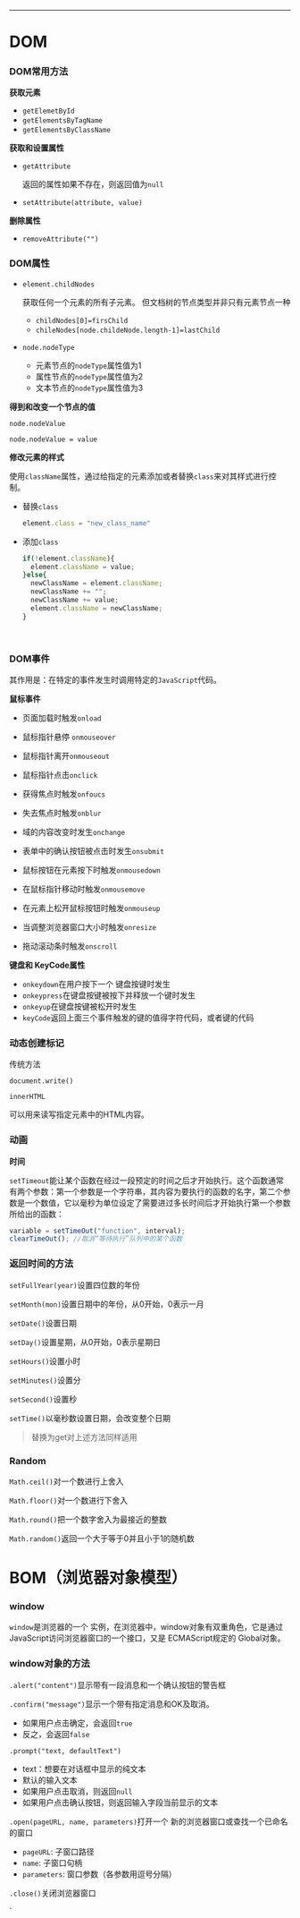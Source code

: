 ****

# DOM



### DOM常用方法

**获取元素**

- `getElemetById`
- `getElementsByTagName`
- `getElementsByClassName`

**获取和设置属性**

- `getAttribute`

  返回的属性如果不存在，则返回值为`null`

- `setAttribute(attribute, value)`


**删除属性**

- `removeAttribute("")`


### DOM属性

- `element.childNodes`

  获取任何一个元素的所有子元素。 但文档树的节点类型并非只有元素节点一种

  - `childNodes[0]=firsChild`
  - `chileNodes[node.childeNode.length-1]=lastChild`

- `node.nodeType`

  - 元素节点的`nodeType`属性值为1
  - 属性节点的`nodeType`属性值为2
  - 文本节点的`nodeType`属性值为3

**得到和改变一个节点的值**

`node.nodeValue`

`node.nodeValue = value`

**修改元素的样式**

使用`className`属性，通过给指定的元素添加或者替换`class`来对其样式进行控制。

- 替换`class`

  ```javascript
  element.class = "new_class_name"
  ```

- 添加`class`

  ```javascript
  if(!element.className){
    element.className = value;
  }else{
    newClassName = element.className;
    newClassName += "";
    newClassName += value;
    element.className = newClassName;
  }
  ```

  ​



### DOM事件

其作用是：在特定的事件发生时调用特定的`JavaScript`代码。

**鼠标事件**

- 页面加载时触发`onload`


- 鼠标指针悬停 `onmouseover`
- 鼠标指针离开`onmouseout`
- 鼠标指针点击`onclick`
- 获得焦点时触发`onfoucs`
- 失去焦点时触发`onblur`
- 域的内容改变时发生`onchange`
- 表单中的确认按钮被点击时发生`onsubmit`
- 鼠标按钮在元素按下时触发`onmousedown`
- 在鼠标指针移动时触发`onmousemove`
- 在元素上松开鼠标按钮时触发`onmouseup`
- 当调整浏览器窗口大小时触发`onresize`
- 拖动滚动条时触发`onscroll`


**键盘和 KeyCode属性**

- `onkeydown`在用户按下一个 键盘按键时发生
- `onkeypress`在键盘按键被按下并释放一个键时发生
- `onkeyup`在键盘按键被松开时发生
- `keyCode`返回上面三个事件触发的键的值得字符代码，或者键的代码


### 动态创建标记

传统方法

`document.write()`

`innerHTML`

可以用来读写指定元素中的HTML内容。





### 动画

**时间**

`setTimeout`能让某个函数在经过一段预定的时间之后才开始执行。这个函数通常有两个参数：第一个参数是一个字符串，其内容为要执行的函数的名字，第二个参数是一个数值，它以毫秒为单位设定了需要进过多长时间后才开始执行第一个参数所给出的函数：

```javascript
variable = setTimeOut("function", interval);
clearTimeOut(); //取消“等待执行”队列中的某个函数
```





### 返回时间的方法

`setFullYear(year)`设置四位数的年份

`setMonth(mon)`设置日期中的年份，从0开始，0表示一月

`setDate()`设置日期

`setDay()`设置星期，从0开始，0表示星期日

`setHours()`设置小时

`setMinutes()`设置分

`setSecond()`设置秒

`setTime()`以毫秒数设置日期，会改变整个日期

> 替换为get对上述方法同样适用



### Random

`Math.ceil()`对一个数进行上舍入

`Math.floor()`对一个数进行下舍入

`Math.round()`把一个数字舍入为最接近的整数

`Math.random()`返回一个大于等于0并且小于1的随机数





# BOM（浏览器对象模型）

### window

`window`是浏览器的一个 实例，在浏览器中，window对象有双重角色，它是通过JavaScript访问浏览器窗口的一个接口，又是 ECMAScript规定的 Global对象。

### window对象的方法

`.alert("content")`显示带有一段消息和一个确认按钮的警告框

`.confirm("message")`显示一个带有指定消息和OK及取消。

- 如果用户点击确定，会返回`true`
- 反之，会返回`false`

`.prompt("text, defaultText")`

- text：想要在对话框中显示的纯文本
- 默认的输入文本
- 如果用户点击取消，则返回`null`
- 如果用户点击确认按钮，则返回输入字段当前显示的文本

`.open(pageURL, name, parameters)`打开一个 新的浏览器窗口或查找一个已命名的窗口

- `pageURL`: 子窗口路径
- `name`: 子窗口句柄
- `parameters`: 窗口参数（各参数用逗号分隔）

`.close()`关闭浏览器窗口

`


